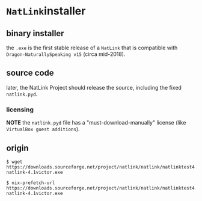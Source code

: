 # `NatLink`installer

## binary installer

the `.exe` is the first stable release of a `NatLink` that is compatible with `Dragon-NaturallySpeaking v15` (circa mid-2018). 

## source code

later, the NatLink Project should release the source, including the fixed `natlink.pyd`.

### licensing

**NOTE** the `natlink.pyd` file has a "must-download-manually" license (like `VirtualBox guest additions`).

## origin

    $ wget https://downloads.sourceforge.net/project/natlink/natlink/natlinktest4.1/setup-natlink-4.1victor.exe
    
    $ nix-prefetch-url https://downloads.sourceforge.net/project/natlink/natlink/natlinktest4.1/setup-natlink-4.1victor.exe

## 